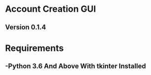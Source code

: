 # Account Creation GUI #
## Version 0.1.4 #
# Requirements #
## -Python 3.6 And Above With tkinter Installed ##

